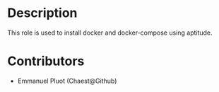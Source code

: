 # Description

This role is used to install docker and docker-compose using aptitude.  

# Contributors

 - Emmanuel Pluot (Chaest@Github)
